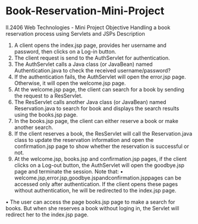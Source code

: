 # Book-Reservation-Mini-Project

II.2406 Web Technologies - Mini Project
Objective
Handling a book reservation process using Servlets and JSPs
Description
1. A client opens the index.jsp page, provides her username and password, then clicks on a Log-in button.
2. The client request is send to the AuthServlet for authentication.
3. The AuthServlet calls a Java class (or JavaBean)
named Authentication.java to check the received username/password?
4. If the authentication fails, the AuthServlet will open the error.jsp page.
Otherwise, it will open the welcome.jsp page.
5. At the welcome.jsp page, the client can search for a book by sending the request
to a ResServlet.
6. The ResServlet calls another Java class (or JavaBean)
named Reservation.java to search for book and displays the search results
using the books.jsp page.
7. In the books.jsp page, the client can either reserve a book or make another
search.
8. If the client reserves a book, the ResServlet will call
the Reservation.java class to update the reservation information and open the confirmation.jsp page to show whether the reservation is successful or not.
9. At the welcome.jsp, books.jsp and confirmation.jsp pages, if the client clicks on a Log-out button, the AuthServlet will open the goodbye.jsp page and terminate the session.
Note that:
• welcome.jsp,error.jsp,goodbye.jspandconfirmation.jsppages
can be accessed only after authentication. If the client opens these pages without authentication, he will be redirected to the index.jsp page.

• The user can access the page books.jsp page to make a search for books. But when she reserves a book without loging in, the Servlet will redirect her to the index.jsp page.
